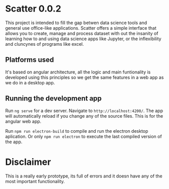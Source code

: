# Scatter 0.0.2

This project is intended to fill the gap betwen data science tools and general use office-like applications. Scatter offers a simple interface that allows you to create, manage and process dataset with out the insanity of learning how to and using data science apps like Jupyter, or the inflexibility and cluncynes of programs like excel.

## Platforms used

It's based on angular architecture, all the logic and main funtionality is developed using this principles so we get the same features in a web app as we do in a desktop app.

## Running the development app

Run `ng serve` for a dev server. Navigate to `http://localhost:4200/`. The app will automatically reload if you change any of the source files. This is for the angular web app.

Run `npm run electron-build` to compile and run the electron desktop aplication. Or only `npm run electron` to execute the last compiled version of the app.

# Disclaimer

This is a really early prototype, its full of errors and it doesn have any of the most important functionality. 
